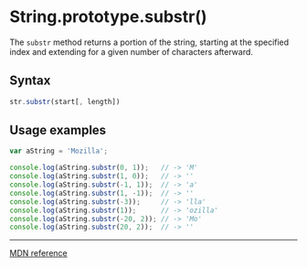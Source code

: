 # String.prototype.substr()

The `substr` method returns a portion of the string, starting at the specified index and extending for a given number of characters afterward.

## Syntax

```js
str.substr(start[, length])
```

## Usage examples

```js
var aString = 'Mozilla';

console.log(aString.substr(0, 1));   // -> 'M'
console.log(aString.substr(1, 0));   // -> ''
console.log(aString.substr(-1, 1));  // -> 'a'
console.log(aString.substr(1, -1));  // -> ''
console.log(aString.substr(-3));     // -> 'lla'
console.log(aString.substr(1));      // -> 'ozilla'
console.log(aString.substr(-20, 2)); // -> 'Mo'
console.log(aString.substr(20, 2));  // -> ''
```

---

[MDN reference](https://developer.mozilla.org/en-US/docs/Web/JavaScript/Reference/Global_Objects/String/substr)


